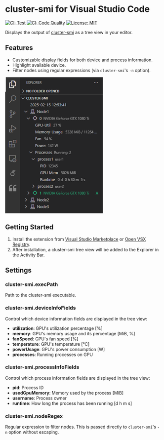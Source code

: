 # cluster-smi for Visual Studio Code

[![CI: Test](https://github.com/k-kuroguro/vscode-cluster-smi/actions/workflows/test.yaml/badge.svg)](https://github.com/k-kuroguro/vscode-cluster-smi/actions/workflows/test.yaml)
[![CI: Code Quality](https://github.com/k-kuroguro/vscode-cluster-smi/actions/workflows/code-quality.yaml/badge.svg)](https://github.com/k-kuroguro/vscode-cluster-smi/actions/workflows/code-quality.yaml)
[![License: MIT](https://img.shields.io/badge/License-MIT-yellow.svg)](https://opensource.org/licenses/MIT)

Displays the output of [cluster-smi](https://github.com/PatWie/cluster-smi) as a tree view in your editor.

## Features

* Customizable display fields for both device and process information.
* Highlight available device.
* Filter nodes using regular expressions (via `cluster-smi`'s `-n` option).

![screenshot](https://raw.githubusercontent.com/k-kuroguro/vscode-cluster-smi/refs/heads/main/resources/tree-view-screenshot.png)

## Getting Started

1. Install the extension from [Visual Studio Marketplace](https://marketplace.visualstudio.com/items?itemName=k-kuroguro.cluster-smi) or [Open VSX Registry](https://open-vsx.org/extension/k-kuroguro/cluster-smi).
2. After installation, a cluster-smi tree view will be added to the Explorer in the Activity Bar.

## Settings

### cluster-smi.execPath

Path to the cluster-smi executable.

### cluster-smi.deviceInfoFields

Control which device information fields are displayed in the tree view:

* **utilization**: GPU's utilization percentage [%]
* **memory**: GPU's memory usage and its percentage [MiB, %]
* **fanSpeed**: GPU's fan speed [%]
* **temperature**: GPU's temperature [°C]
* **powerUsage**: GPU's power consumption [W]
* **processes**: Running processes on GPU

### cluster-smi.processInfoFields

Control which process information fields are displayed in the tree view:

* **pid**: Process ID
* **usedGpuMemory**: Memory used by the process [MiB]
* **username**: Process owner
* **runtime**: How long the process has been running [d h m s]

### cluster-smi.nodeRegex

Regular expression to filter nodes. This is passed directly to `cluster-smi`'s `-n` option without escaping.
